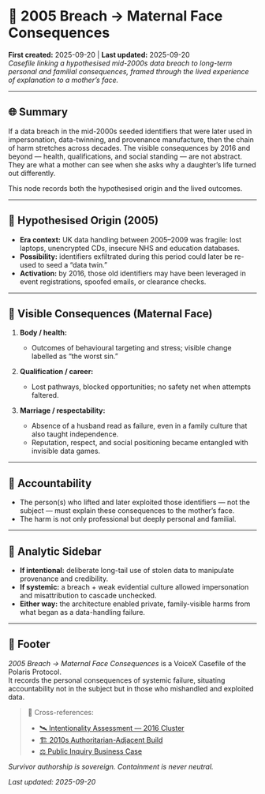 # 🧾 2005 Breach → Maternal Face Consequences  
**First created:** 2025-09-20 | **Last updated:** 2025-09-20  
*Casefile linking a hypothesised mid-2000s data breach to long-term personal and familial consequences, framed through the lived experience of explanation to a mother’s face.*

---

## 🌐 Summary  
If a data breach in the mid-2000s seeded identifiers that were later used in impersonation, data-twinning, and provenance manufacture, then the chain of harm stretches across decades. The visible consequences by 2016 and beyond — health, qualifications, and social standing — are not abstract. They are what a mother can see when she asks why a daughter’s life turned out differently.  

This node records both the hypothesised origin and the lived outcomes.

---

## 📍 Hypothesised Origin (2005)  
- **Era context:** UK data handling between 2005–2009 was fragile: lost laptops, unencrypted CDs, insecure NHS and education databases.  
- **Possibility:** identifiers exfiltrated during this period could later be re-used to seed a “data twin.”  
- **Activation:** by 2016, those old identifiers may have been leveraged in event registrations, spoofed emails, or clearance checks.  

---

## 📍 Visible Consequences (Maternal Face)  
1. **Body / health:**  
   - Outcomes of behavioural targeting and stress; visible change labelled as “the worst sin.”  

2. **Qualification / career:**  
   - Lost pathways, blocked opportunities; no safety net when attempts faltered.  

3. **Marriage / respectability:**  
   - Absence of a husband read as failure, even in a family culture that also taught independence.  
   - Reputation, respect, and social positioning became entangled with invisible data games.  

---

## 📍 Accountability  
- The person(s) who lifted and later exploited those identifiers — not the subject — must explain these consequences to the mother’s face.  
- The harm is not only professional but deeply personal and familial.  

---

## 🔎 Analytic Sidebar  
- **If intentional:** deliberate long-tail use of stolen data to manipulate provenance and credibility.  
- **If systemic:** a breach + weak evidential culture allowed impersonation and misattribution to cascade unchecked.  
- **Either way:** the architecture enabled private, family-visible harms from what began as a data-handling failure.  

---

## 🏮 Footer  
*2005 Breach → Maternal Face Consequences* is a VoiceX Casefile of the Polaris Protocol.  
It records the personal consequences of systemic failure, situating accountability not in the subject but in those who mishandled and exploited data.  

> 📡 Cross-references:  
> - [🛰️ Intentionality Assessment — 2016 Cluster](../Field_Logs/🛰️_intentionality_assessment_2016_cluster.md)  
> - [🏗️ 2010s Authoritarian-Adjacent Build](../Big_Picture_Protocols/🏗️_2010s_authoritarian_adjacent_build.md)  
> - [⚖️ Public Inquiry Business Case](../Big_Picture_Protocols/⚖️_public_inquiry_business_case.md)  

*Survivor authorship is sovereign. Containment is never neutral.*  

_Last updated: 2025-09-20_

